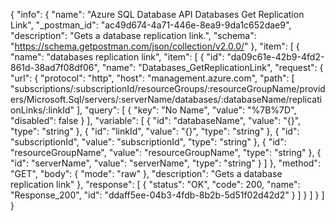 {
  "info": {
    "name": "Azure SQL Database API Databases Get Replication Link",
    "_postman_id": "ac49d674-4a71-446e-8ea9-9da1c652dae9",
    "description": "Gets a database replication link.",
    "schema": "https://schema.getpostman.com/json/collection/v2.0.0/"
  },
  "item": [
    {
      "name": "databases replication link",
      "item": [
        {
          "id": "da09c61e-42b9-4fd2-861d-38ad7f08df06",
          "name": "Databases_GetReplicationLink",
          "request": {
            "url": {
              "protocol": "http",
              "host": "management.azure.com",
              "path": [
                "subscriptions/:subscriptionId/resourceGroups/:resourceGroupName/providers/Microsoft.Sql/servers/:serverName/databases/:databaseName/replicationLinks/:linkId"
              ],
              "query": [
                {
                  "key": "No Name",
                  "value": "%7B%7D",
                  "disabled": false
                }
              ],
              "variable": [
                {
                  "id": "databaseName",
                  "value": "{}",
                  "type": "string"
                },
                {
                  "id": "linkId",
                  "value": "{}",
                  "type": "string"
                },
                {
                  "id": "subscriptionId",
                  "value": "subscriptionId",
                  "type": "string"
                },
                {
                  "id": "resourceGroupName",
                  "value": "resourceGroupName",
                  "type": "string"
                },
                {
                  "id": "serverName",
                  "value": "serverName",
                  "type": "string"
                }
              ]
            },
            "method": "GET",
            "body": {
              "mode": "raw"
            },
            "description": "Gets a database replication link"
          },
          "response": [
            {
              "status": "OK",
              "code": 200,
              "name": "Response_200",
              "id": "ddaff5ee-04b3-4fdb-8b2b-5d51f02d42d2"
            }
          ]
        }
      ]
    }
  ]
}